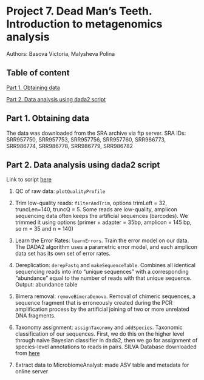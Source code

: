# Project 7. Dead Man’s Teeth. Introduction to metagenomics analysis

Authors: Basova Victoria, Malysheva Polina 

## Table of content

[Part 1. Obtaining data](#part-1-obtaining-data)

[Part 2. Data analysis using dada2 script](#part-3-data-analysis-using-dada2-script)

## Part 1. Obtaining data

The data was downloaded from the SRA archive via ftp server. SRA IDs: SRR957750, SRR957753, SRR957756, SRR957760, SRR986773, SRR986774, SRR986778, SRR986779, SRR986782

## Part 2. Data analysis using dada2 script

Link to script [here](https://benjjneb.github.io/dada2/tutorial.html)

1. QC of raw data: `plotQualityProfile`

2. Trim low-quality reads: `filterAndTrim`, options trimLeft = 32, truncLen=140,  truncQ = 5. Some reads are low-quality, amplicon sequencing data often keeps the artificial sequences (barcodes). We trimmed it using options (primer + adapter = 35bp, amplicon = 145 bp, so m = 35 and n = 140)

3. Learn the Error Rates: `learnErrors`. Train the error model on our data. The DADA2 algorithm uses a parametric error model, and each amplicon data set has its own set of error rates. 

4. Dereplication: `derepFastq` and `makeSequenceTable`. Combines all identical sequencing reads into into “unique sequences” with a corresponding “abundance” equal to the number of reads with that unique sequence. Output: abundance table

5. Bimera removal: `removeBimeraDenovo`. Removal of chimeric sequences, a sequence fragment that is erroneously created during the PCR amplification process by the artificial joining of two or more unrelated DNA fragments.

6. Taxonomy assignment: `assignTaxonomy` and `addSpecies`. Taxonomic classification of our sequences. First, we do this on the higher level through naive Bayesian classifier in dada2, then we go for assignment of species-level annotations to reads in pairs. SILVA Database downloaded from [here](https://zenodo.org/records/1172783https://zenodo.org/records/1172783)

7. Extract data to MicrobiomeAnalyst: made ASV table and metadata for online server

